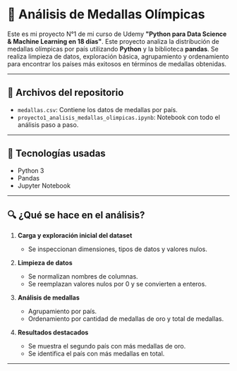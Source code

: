 # 🥇 Análisis de Medallas Olímpicas

Este es mi proyecto N°1 de mi curso de Udemy **"Python para Data Science & Machine Learning en 18 días"**. Este proyecto analiza la distribución de medallas olímpicas por país utilizando **Python** y la biblioteca **pandas**. Se realiza limpieza de datos, exploración básica, agrupamiento y ordenamiento para encontrar los países más exitosos en términos de medallas obtenidas.

---

## 📁 Archivos del repositorio

- `medallas.csv`: Contiene los datos de medallas por país.
- `proyecto1_analisis_medallas_olimpicas.ipynb`: Notebook con todo el análisis paso a paso.

---

## 🔧 Tecnologías usadas

- Python 3
- Pandas
- Jupyter Notebook

---

## 🔍 ¿Qué se hace en el análisis?

1. **Carga y exploración inicial del dataset**
   - Se inspeccionan dimensiones, tipos de datos y valores nulos.

2. **Limpieza de datos**
   - Se normalizan nombres de columnas.
   - Se reemplazan valores nulos por 0 y se convierten a enteros.

3. **Análisis de medallas**
   - Agrupamiento por país.
   - Ordenamiento por cantidad de medallas de oro y total de medallas.

4. **Resultados destacados**
   - Se muestra el segundo país con más medallas de oro.
   - Se identifica el país con más medallas en total.

---
